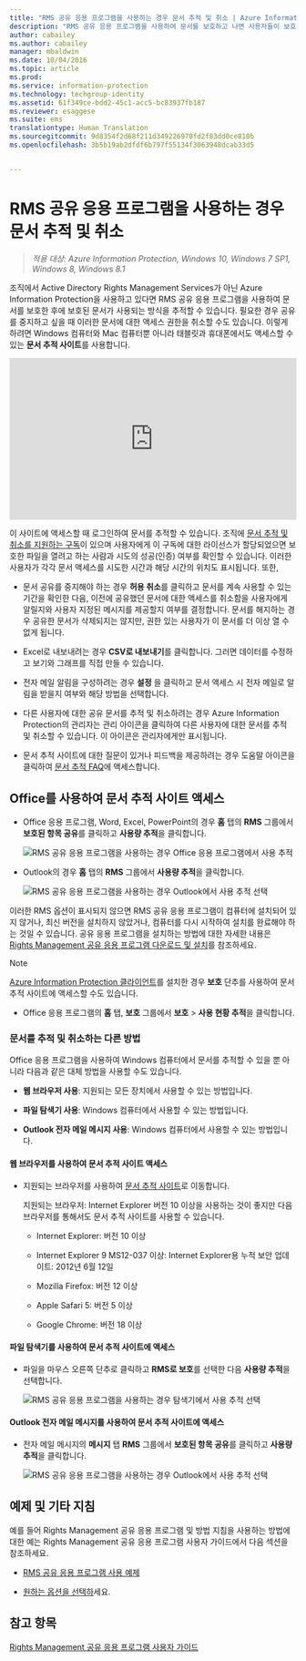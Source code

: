 ```yaml
---
title: "RMS 공유 응용 프로그램을 사용하는 경우 문서 추적 및 취소 | Azure Information Protection"
description: "RMS 공유 응용 프로그램을 사용하여 문서를 보호하고 나면 사용자들이 보호된 문서를 사용하는 방식을 추적할 수 있습니다. 필요한 경우 공유를 중지하고 싶을 때 이러한 문서에 대한 액세스 권한을 취소할 수도 있습니다."
author: cabailey
ms.author: cabailey
manager: mbaldwin
ms.date: 10/04/2016
ms.topic: article
ms.prod: 
ms.service: information-protection
ms.technology: techgroup-identity
ms.assetid: 61f349ce-bdd2-45c1-acc5-bc83937fb187
ms.reviewer: esaggese
ms.suite: ems
translationtype: Human Translation
ms.sourcegitcommit: 9d8354f2d68f211d349226970fd2f83dd0ce810b
ms.openlocfilehash: 3b5b19ab2dfdf6b797f55134f3063948dcab33d5


---
```


# <a name="track-and-revoke-your-documents-when-you-use-the-rms-sharing-application"></a>RMS 공유 응용 프로그램을 사용하는 경우 문서 추적 및 취소

>*적용 대상: Azure Information Protection, Windows 10, Windows 7 SP1, Windows 8, Windows 8.1*

조직에서 Active Directory Rights Management Services가 아닌 Azure Information Protection을 사용하고 있다면 RMS 공유 응용 프로그램을 사용하여 문서를 보호한 후에 보호된 문서가 사용되는 방식을 추적할 수 있습니다. 필요한 경우 공유를 중지하고 싶을 때 이러한 문서에 대한 액세스 권한을 취소할 수도 있습니다. 이렇게 하려면 Windows 컴퓨터와 Mac 컴퓨터뿐 아니라 태블릿과 휴대폰에서도 액세스할 수 있는 **문서 추적 사이트**를 사용합니다.

<div style="padding-top: 56.25%; position: relative; width: 100%;">
<iframe style="position: absolute;top: 0;left: 0;right: 0;bottom: 0;" width="100%" height="100%" src="https://channel9.msdn.com/Series/Information-Protection/Azure-RMS-Document-Tracking-and-Revocation/player" frameborder="0" allowfullscreen></iframe>
</div>

이 사이트에 액세스할 때 로그인하여 문서를 추적할 수 있습니다. 조직에 [문서 추적 및 취소를 지원하는 구독](https://www.microsoft.com/en-us/cloud-platform/azure-information-protection-features)이 있으며 사용자에게 이 구독에 대한 라이선스가 할당되었으면 보호한 파일을 열려고 하는 사람과 시도의 성공(인증) 여부를 확인할 수 있습니다. 이러한 사용자가 각각 문서 액세스를 시도한 시간과 해당 시간의 위치도 표시됩니다. 또한,

-   문서 공유를 중지해야 하는 경우 **허용 취소**를 클릭하고 문서를 계속 사용할 수 있는 기간을 확인한 다음, 이전에 공유했던 문서에 대한 액세스를 취소함을 사용자에게 알릴지와 사용자 지정된 메시지를 제공할지 여부를 결정합니다. 문서를 해지하는 경우 공유한 문서가 삭제되지는 않지만, 권한 있는 사용자가 이 문서를 더 이상 열 수 없게 됩니다.

-   Excel로 내보내려는 경우 **CSV로 내보내기**를 클릭합니다. 그러면 데이터를 수정하고 보기와 그래프를 직접 만들 수 있습니다.

-   전자 메일 알림을 구성하려는 경우 **설정** 을 클릭하고 문서 액세스 시 전자 메일로 알림을 받을지 여부와 해당 방법을 선택합니다.

- 다른 사용자에 대한 공유 문서를 추적 및 취소하려는 경우 Azure Information Protection의 관리자는 관리 아이콘을 클릭하여 다른 사용자에 대한 문서를 추적 및 취소할 수 있습니다. 이 아이콘은 관리자에게만 표시됩니다.

-   문서 추적 사이트에 대한 질문이 있거나 피드백을 제공하려는 경우 도움말 아이콘을 클릭하여 [문서 추적 FAQ](http://go.microsoft.com/fwlink/?LinkId=523977)에 액세스합니다.

## <a name="using-office-to-access-the-document-tracking-site"></a>Office를 사용하여 문서 추적 사이트 액세스

-   Office 응용 프로그램, Word, Excel, PowerPoint의 경우 **홈** 탭의 **RMS** 그룹에서 **보호된 항목 공유**를 클릭하고 **사용량 추적**을 클릭합니다.

    ![RMS 공유 응용 프로그램을 사용하는 경우 Office 응용 프로그램에서 사용 추적 ](../media/ADRMS_MSRMSApp_OfficeToolbarTrackUsage.png)

-   Outlook의 경우 **홈** 탭의  **RMS** 그룹에서 **사용량 추적**을 클릭합니다.

    ![RMS 공유 응용 프로그램을 사용하는 경우 Outlook에서 사용 추적 선택 ](../media/ADRMS_MSRMSApp_OutlookTrackUsage.png)

이러한 RMS 옵션이 표시되지 않으면 RMS 공유 응용 프로그램이 컴퓨터에 설치되어 있지 않거나, 최신 버전을 설치하지 않았거나, 컴퓨터를 다시 시작하여 설치를 완료해야 하는 것일 수 있습니다. 공유 응용 프로그램을 설치하는 방법에 대한 자세한 내용은 [Rights Management 공유 응용 프로그램 다운로드 및 설치](install-sharing-app.md)를 참조하세요.

> [!NOTE] 
> [Azure Information Protection 클라이언트](../rms-client/info-protect-client.md)를 설치한 경우 **보호** 단추를 사용하여 문서 추적 사이트에 액세스할 수도 있습니다. 
> 
> - Office 응용 프로그램의 **홈** 탭, **보호** 그룹에서 **보호** > **사용 현황 추적**을 클릭합니다. 

### <a name="other-ways-to-track-and-revoke-your-documents"></a>문서를 추적 및 취소하는 다른 방법
Office 응용 프로그램을 사용하여 Windows 컴퓨터에서 문서를 추적할 수 있을 뿐 아니라 다음과 같은 대체 방법을 사용할 수도 있습니다.

-   **웹 브라우저 사용**: 지원되는 모든 장치에서 사용할 수 있는 방법입니다.

-   **파일 탐색기 사용**: Windows 컴퓨터에서 사용할 수 있는 방법입니다.

-   **Outlook 전자 메일 메시지 사용**: Windows 컴퓨터에서 사용할 수 있는 방법입니다.

#### <a name="using-a-web-browser-to-access-the-doc-tracking-site"></a>웹 브라우저를 사용하여 문서 추적 사이트 액세스

-   지원되는 브라우저를 사용하여 [문서 추적 사이트](http://go.microsoft.com/fwlink/?LinkId=529562)로 이동합니다.

    지원되는 브라우저: Internet Explorer 버전 10 이상을 사용하는 것이 좋지만 다음 브라우저를 통해서도 문서 추적 사이트를 사용할 수 있습니다.

    -   Internet Explorer: 버전 10 이상

    -   Internet Explorer 9 MS12-037 이상: Internet Explorer용 누적 보안 업데이트: 2012년 6월 12일

    -   Mozilla Firefox: 버전 12 이상

    -   Apple Safari 5: 버전 5 이상

    -   Google Chrome: 버전 18 이상

#### <a name="using-file-explorer-to-access-the-doc-tracking-site"></a>파일 탐색기를 사용하여 문서 추적 사이트에 액세스

-   파일을 마우스 오른쪽 단추로 클릭하고 **RMS로 보호**를 선택한 다음 **사용량 추적**을 선택합니다.

    ![RMS 공유 응용 프로그램을 사용하는 경우 탐색기에서 사용 추적 선택](../media/ADRMS_MSRMSApp_ExplorerTrackUsage.png)

#### <a name="using-an-outlook-email-message-to-access-the-doc-tracking-site"></a>Outlook 전자 메일 메시지를 사용하여 문서 추적 사이트에 액세스

-   전자 메일 메시지의 **메시지** 탭  **RMS** 그룹에서 **보호된 항목 공유**를 클릭하고 **사용량 추적**을 클릭합니다.

    ![RMS 공유 응용 프로그램을 사용하는 경우 Outlook에서 사용 추적 선택](../media/ADRMS_MSRMSApp_OutlookMessageTrackUsage.png)

## <a name="examples-and-other-instructions"></a>예제 및 기타 지침
예를 들어 Rights Management 공유 응용 프로그램 및 방법 지침을 사용하는 방법에 대한 예는 Rights Management 공유 응용 프로그램 사용자 가이드에서 다음 섹션을 참조하세요.

-   [RMS 공유 응용 프로그램 사용 예제](sharing-app-user-guide.md#examples-for-using-the-rms-sharing-application)

-   [원하는 옵션을 선택하](sharing-app-user-guide.md#what-do-you-want-to-do)세요.

## <a name="see-also"></a>참고 항목
[Rights Management 공유 응용 프로그램 사용자 가이드](sharing-app-user-guide.md)



<!--HONumber=Nov16_HO2-->


